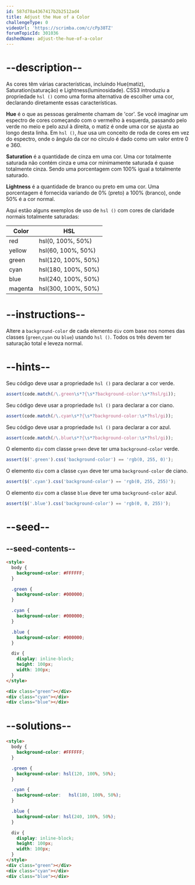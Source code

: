 ```yaml
---
id: 587d78a4367417b2b2512ad4
title: Adjust the Hue of a Color
challengeType: 0
videoUrl: 'https://scrimba.com/c/cPp38TZ'
forumTopicId: 301036
dashedName: adjust-the-hue-of-a-color
---
```


# --description--

As cores têm várias características, incluindo Hue(matiz), Saturation(saturação) e Lightness(luminosidade). CSS3 introduziu a propriedade `hsl ()` como uma forma alternativa de escolher uma cor, declarando diretamente essas características.

**Hue** é o que as pessoas geralmente chamam de 'cor'. Se você imaginar um espectro de cores começando com o vermelho à esquerda, passando pelo verde no meio e pelo azul à direita, o matiz é onde uma cor se ajusta ao longo desta linha. Em `hsl ()`, *hue* usa um conceito de roda de cores em vez do espectro, onde o ângulo da cor no círculo é dado como um valor entre 0 e 360.

**Saturation** é a quantidade de cinza em uma cor. Uma cor totalmente saturada não contém cinza e uma cor minimamente saturada é quase totalmente cinza. Sendo uma porcentagem com 100% igual a totalmente saturado.

**Lightness**  é a quantidade de branco ou preto em uma cor. Uma porcentagem é fornecida variando de 0% (preto) a 100% (branco), onde 50% é a cor normal.

Aqui estão alguns exemplos de uso de `hsl ()` com cores de claridade normais totalmente saturadas:

<table class='table table-striped'><thead><tr><th>Color</th><th>HSL</th></tr></thead><tbody><tr><td>red</td><td>hsl(0, 100%, 50%)</td></tr><tr><td>yellow</td><td>hsl(60, 100%, 50%)</td></tr><tr><td>green</td><td>hsl(120, 100%, 50%)</td></tr><tr><td>cyan</td><td>hsl(180, 100%, 50%)</td></tr><tr><td>blue</td><td>hsl(240, 100%, 50%)</td></tr><tr><td>magenta</td><td>hsl(300, 100%, 50%)</td></tr></tbody></table>

# --instructions--

Altere a `background-color` de cada elemento `div` com base nos nomes das classes (`green`,`cyan` ou `blue`) usando `hsl ()`. Todos os três devem ter saturação total e leveza normal.

# --hints--

Seu código deve usar a propriedade `hsl ()` para declarar a cor verde.

```js
assert(code.match(/\.green\s*?{\s*?background-color:\s*?hsl/gi));
```

Seu código deve usar a propriedade `hsl ()` para declarar a cor ciano.

```js
assert(code.match(/\.cyan\s*?{\s*?background-color:\s*?hsl/gi));
```

Seu código deve usar a propriedade `hsl ()` para declarar a cor azul.

```js
assert(code.match(/\.blue\s*?{\s*?background-color:\s*?hsl/gi));
```

O elemento `div` com classe `green` deve ter uma `background-color` verde.

```js
assert($('.green').css('background-color') == 'rgb(0, 255, 0)');
```

O elemento `div` com a classe `cyan` deve ter uma `background-color` de ciano.

```js
assert($('.cyan').css('background-color') == 'rgb(0, 255, 255)');
```

O elemento `div` com a classe `blue` deve ter uma `background-color` azul.

```js
assert($('.blue').css('background-color') == 'rgb(0, 0, 255)');
```

# --seed--

## --seed-contents--

```html
<style>
  body {
    background-color: #FFFFFF;
  }

  .green {
    background-color: #000000;
  }

  .cyan {
    background-color: #000000;
  }

  .blue {
    background-color: #000000;
  }

  div {
    display: inline-block;
    height: 100px;
    width: 100px;
  }
</style>

<div class="green"></div>
<div class="cyan"></div>
<div class="blue"></div>
```

# --solutions--

```html
<style>
  body {
    background-color: #FFFFFF;
  }

  .green {
    background-color: hsl(120, 100%, 50%);
  }

  .cyan {
    background-color:   hsl(180, 100%, 50%);
  }

  .blue {
    background-color: hsl(240, 100%, 50%);
  }

  div {
    display: inline-block;
    height: 100px;
    width: 100px;
  }
</style>
<div class="green"></div>
<div class="cyan"></div>
<div class="blue"></div>
```

